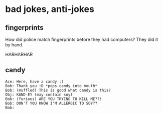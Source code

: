 # bad jokes, anti-jokes

## fingerprints

How did police match fingerprints before they had computers?
They did it by hand.

HARHARHAR

## candy

    Ace: Here, have a candy :)
    Bob: Thank you :D *pops candy into mouth*
    Bob: (muffled) This is good what candy is this?
    Obj: KAND-EY (may contain soy)
    Bob: (furious) ARE YOU TRYING TO KILL ME??!
    Bob: DON'T YOU KNOW I'M ALLERGIC TO SOY??
    Bob:


